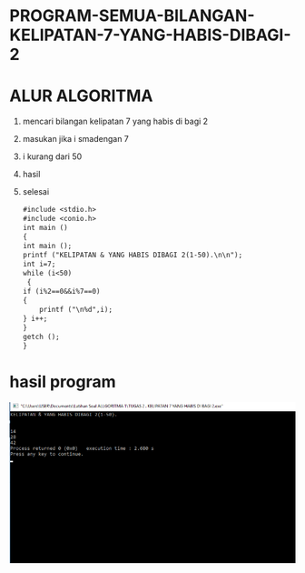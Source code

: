 # PROGRAM-SEMUA-BILANGAN-KELIPATAN-7-YANG-HABIS-DIBAGI-2
# ALUR ALGORITMA 
 1. mencari bilangan kelipatan 7 yang habis di bagi 2
 2. masukan jika i smadengan 7
 3. i kurang dari 50
 4. hasil
 5. selesai
 
        #include <stdio.h>
        #include <conio.h>
        int main ()
        {
        int main ();
        printf ("KELIPATAN & YANG HABIS DIBAGI 2(1-50).\n\n");
        int i=7;
        while (i<50)
         {
        if (i%2==0&&i%7==0)
        {
            printf ("\n%d",i);
        } i++;
        }
        getch ();
        }

# hasil program
![img](https://github.com/ekayuliaa11/PROGRAM-SEMUA-BILANGAN-KELIPATAN-7-YANG-HABIS-DIBAGI-2/blob/master/bilngan%20kelipatan%207%20yang%20habis%20di%20bagi%202.png?raw=true)
